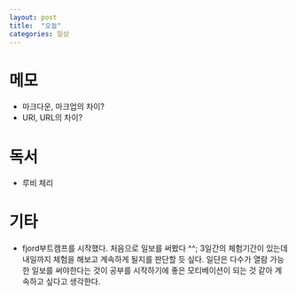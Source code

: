 ```yaml
---
layout: post
title:  "오늘"
categories: 일상
---
```


# 메모
- 마크다운, 마크업의 차이?
- URI, URL의 차이?

# 독서
- 루비 체리

# 기타
- fjord부트캠프를 시작했다. 처음으로 일보를 써봤다 ^^; 3일간의 체험기간이 있는데 내일까지 체험을 해보고 계속하게 될지를 판단할 듯 싶다. 일단은 다수가 열람 가능한 일보를 써야한다는 것이 공부를 시작하기에 좋은 모티베이션이 되는 것 같아 계속하고 싶다고 생각한다.